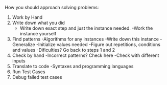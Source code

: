 How you should approach solving problems:
1) Work by Hand
2) Write down what you did 
    - Write down exact step and just the instance needed. 
            -Work the instance yourself
3) Find patterns
    -Algorithms for any instances
        -Write down this instance
        -Generalize
        -Initialize values needed
    -Figure out repetitions, conditions and values
    -Dificulties? Go back to steps 1 and 2
4) Check by hand
    -Incorrect patterns? Check here
    -Check with different inputs
5) Translate to code
    -Syntaxes and programming languages
6) Run Test Cases
7) Debug failed test cases

